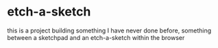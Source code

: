 # etch-a-sketch
this is a project building something I have never done before,
something between a sketchpad and an etch-a-sketch within the browser